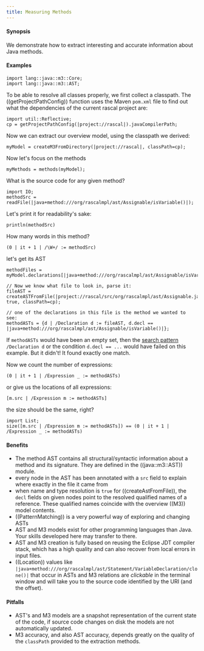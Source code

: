 ```yaml
---
title: Measuring Methods
---
```


#### Synopsis

We demonstrate how to extract interesting and accurate information about Java methods.

#### Examples

```rascal-shell
import lang::java::m3::Core;
import lang::java::m3::AST;
```

To be able to resolve all classes properly, we first collect a classpath. The 
((getProjectPathConfig)) function uses the Maven `pom.xml` file to find out what the
dependencies of the current rascal project are:
```rascal-shell,continue
import util::Reflective;
cp = getProjectPathConfig(|project://rascal|).javaCompilerPath;
```

Now we can extract our overview model, using the classpath we derived:
```rascal-shell,continue
myModel = createM3FromDirectory(|project://rascal|, classPath=cp);
```
Now let's focus on the methods
```rascal-shell,continue
myMethods = methods(myModel);
```
What is the source code for any given method?
```rascal-shell,continue
import IO;
methodSrc = readFile(|java+method:///org/rascalmpl/ast/Assignable/isVariable()|);
```
Let's print it for readability's sake:
```rascal-shell,continue
println(methodSrc)
```
How many words in this method?
```rascal-shell,continue
(0 | it + 1 | /\W+/ := methodSrc)
```
let's get its AST
```rascal-shell,continue
methodFiles = myModel.declarations[|java+method:///org/rascalmpl/ast/Assignable/isVariable()|];

// Now we know what file to look in, parse it:
fileAST = createASTFromFile(|project://rascal/src/org/rascalmpl/ast/Assignable.java|, true, classPath=cp);

// one of the declarations in this file is the method we wanted to see:
methodASTs = {d | /Declaration d := fileAST, d.decl == |java+method:///org/rascalmpl/ast/Assignable/isVariable()|};
```

If `methodASTs` would have been an empty set, then the [search pattern]((PatternMatching)) `/Declaration d` or the condition `d.decl == ...` would have failed on this example. But it didn't! It found exactly one match.

Now we count the number of expressions:
```rascal-shell,continue
(0 | it + 1 | /Expression _ := methodASTs)
```
or give us the locations of all expressions:
```rascal-shell,continue
[m.src | /Expression m := methodASTs]
```
the size should be the same, right?
```rascal-shell,continue
import List;
size([m.src | /Expression m := methodASTs]) == (0 | it + 1 | /Expression _ := methodASTs)
```

#### Benefits

* The method AST contains all structural/syntactic information about a method and its signature. They are defined in the ((java::m3::AST)) module.
* every node in the AST has been annotated with a `src` field to explain where exactly in the file it came from
* when name and type resolution is `true` for ((createAstFromFile)), the `decl` fields on given nodes point to the resolved qualified names of a reference. These qualified names coincide with the overview ((M3)) model contents. 
* ((PatternMatching)) is a very powerful way of exploring and changing ASTs
* AST and M3 models exist for other programming languages than Java. Your skills developed here may transfer to there.
* AST and M3 creation is fully based on reusing the Eclipse JDT compiler stack, which has a high quality and can also recover from local errors in input files.
* ((Location)) values like `|java+method:///org/rascalmpl/ast/Statement/VariableDeclaration/clone()|` that occur in ASTs and M3 relations are _clickable_ in the terminal window and will take you to the source code identified by the URI (and the offset).

#### Pitfalls

* AST's and M3 models are a snapshot representation of the current state of the code, if source code changes on disk the models are not automatically updated.
* M3 accuracy, and also AST accuracy, depends greatly on the quality of the `classPath` provided to the extraction methods.